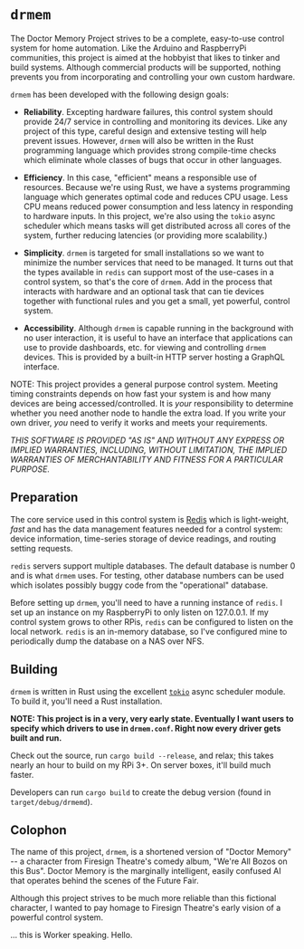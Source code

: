# `drmem`

The Doctor Memory Project strives to be a complete, easy-to-use
control system for home automation. Like the Arduino and RaspberryPi
communities, this project is aimed at the hobbyist that likes to
tinker and build systems. Although commercial products will be
supported, nothing prevents you from incorporating and controlling
your own custom hardware.

`drmem` has been developed with the following design goals:

* **Reliability**. Excepting hardware failures, this control system
should provide 24/7 service in controlling and monitoring its devices.
Like any project of this type, careful design and extensive testing
will help prevent issues. However, `drmem` will also be written in the
Rust programming language which provides strong compile-time checks
which eliminate whole classes of bugs that occur in other languages.

* **Efficiency**. In this case, "efficient" means a responsible use of
resources. Because we're using Rust, we have a systems programming
language which generates optimal code and reduces CPU usage. Less CPU
means reduced power consumption and less latency in responding to
hardware inputs. In this project, we're also using the `tokio` async
scheduler which means tasks will get distributed across all cores of
the system, further reducing latencies (or providing more
scalability.)

* **Simplicity**. `drmem` is targeted for small installations so we
want to minimize the number services that need to be managed. It turns
out that the types available in `redis` can support most of the
use-cases in a control system, so that's the core of `drmem`. Add in
the process that interacts with hardware and an optional task that can
tie devices together with functional rules and you get a small, yet
powerful, control system.

* **Accessibility**. Although `drmem` is capable running in the
background with no user interaction, it is useful to have an interface
that applications can use to provide dashboards, etc. for viewing and
controlling `drmem` devices. This is provided by a built-in HTTP
server hosting a GraphQL interface.

NOTE: This project provides a general purpose control system. Meeting
timing constraints depends on how fast your system is and how many
devices are being accessed/controlled. It is *your* responsibility to
determine whether you need another node to handle the extra load. If
you write your own driver, *you* need to verify it works and meets
your requirements.

*THIS SOFTWARE IS PROVIDED "AS IS" AND WITHOUT ANY EXPRESS OR IMPLIED
WARRANTIES, INCLUDING, WITHOUT LIMITATION, THE IMPLIED WARRANTIES OF
MERCHANTABILITY AND FITNESS FOR A PARTICULAR PURPOSE.*

## Preparation

The core service used in this control system is
[Redis](https://redis.io/) which is light-weight, *fast* and has the
data management features needed for a control system: device
information, time-series storage of device readings, and routing
setting requests.

`redis` servers support multiple databases. The default database is
number 0 and is what `drmem` uses. For testing, other database numbers
can be used which isolates possibly buggy code from the "operational"
database.

Before setting up `drmem`, you'll need to have a running instance of
`redis`. I set up an instance on my RaspberryPi to only listen on
127.0.0.1. If my control system grows to other RPis, `redis` can be
configured to listen on the local network. `redis` is an in-memory
database, so I've configured mine to periodically dump the database on
a NAS over NFS.

## Building

`drmem` is written in Rust using the excellent
[`tokio`](https://tokio.rs/) async scheduler module. To build it,
you'll need a Rust installation.

**NOTE: This project is in a very, very early state. Eventually I want
users to specify which drivers to use in `drmem.conf`. Right now every
driver gets built and run.**

Check out the source, run `cargo build --release`, and relax; this
takes nearly an hour to build on my RPi 3+. On server boxes, it'll
build much faster.

Developers can run `cargo build` to create the debug version (found in
`target/debug/drmemd`).

## Colophon

The name of this project, `drmem`, is a shortened version of "Doctor
Memory" -- a character from Firesign Theatre's comedy album, "We're
All Bozos on this Bus". Doctor Memory is the marginally intelligent,
easily confused AI that operates behind the scenes of the Future Fair.

Although this project strives to be much more reliable than this
fictional character, I wanted to pay homage to Firesign Theatre's
early vision of a powerful control system.

... this is Worker speaking. Hello.
